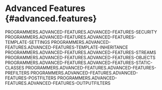 Advanced Features {#advanced.features}
=================

PROGRAMMERS.ADVANCED-FEATURES.ADVANCED-FEATURES-SECURITY
PROGRAMMERS.ADVANCED-FEATURES.ADVANCED-FEATURES-TEMPLATE-SETTINGS
PROGRAMMERS.ADVANCED-FEATURES.ADVANCED-FEATURES-TEMPLATE-INHERITANCE
PROGRAMMERS.ADVANCED-FEATURES.ADVANCED-FEATURES-STREAMS
PROGRAMMERS.ADVANCED-FEATURES.ADVANCED-FEATURES-OBJECTS
PROGRAMMERS.ADVANCED-FEATURES.ADVANCED-FEATURES-STATIC-CLASSES
PROGRAMMERS.ADVANCED-FEATURES.ADVANCED-FEATURES-PREFILTERS
PROGRAMMERS.ADVANCED-FEATURES.ADVANCED-FEATURES-POSTFILTERS
PROGRAMMERS.ADVANCED-FEATURES.ADVANCED-FEATURES-OUTPUTFILTERS

